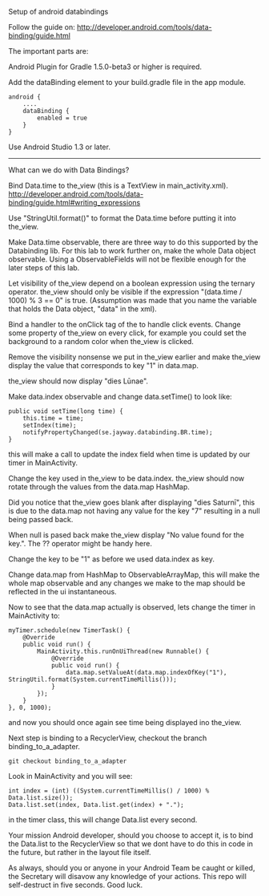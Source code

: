 Setup of android databindings

Follow the guide on:
http://developer.android.com/tools/data-binding/guide.html

The important parts are:

Android Plugin for Gradle 1.5.0-beta3 or higher is required.

Add the dataBinding element to your build.gradle file in the app module.
```
android {
    ....
    dataBinding {
        enabled = true
    }
}
```
Use Android Studio 1.3 or later.

----------------------------------

What can we do with Data Bindings?

Bind Data.time to the_view (this is a TextView in main_activity.xml).
http://developer.android.com/tools/data-binding/guide.html#writing_expressions

Use "StringUtil.format()" to format the Data.time before putting it into the_view.

Make Data.time observable, there are three way to do this supported by the Databinding lib. For this
lab to work further on, make the whole Data object observable. Using a ObservableFields will not be flexible
enough for the later steps of this lab.

Let visibility of the_view depend on a boolean expression using the ternary operator.
the_view should only be visible if the expression "(data.time / 1000) % 3 == 0" is true.
(Assumption was made that you name the variable that holds the Data object, "data" in the xml).

Bind a handler to the onClick tag of the to handle click events. Change some property of the_view
on every click, for example you could set the background to a random color when the_view is clicked.

Remove the visibility nonsense we put in the_view earlier and make the_view display the value that
corresponds to key "1" in data.map.

the_view should now display "dies Lūnae".

Make data.index observable and change data.setTime() to look like:
```
public void setTime(long time) {
    this.time = time;
    setIndex(time);
    notifyPropertyChanged(se.jayway.databinding.BR.time);
}
```
this will make a call to update the index field when time is updated by our timer in MainActivity.

Change the key used in the_view to be data.index. the_view should now rotate through the values
from the data.map HashMap.

Did you notice that the_view goes blank after displaying "dies Saturnī", this is due to the data.map
not having any value for the key "7" resulting in a null being passed back.

When null is pased back make the_view display "No value found for the key.".
The ?? operator might be handy here.

Change the key to be "1" as before we used data.index as key.

Change data.map from HashMap to ObservableArrayMap, this will make the whole map observable and any
changes we make to the map should be reflected in the ui instantaneous.

Now to see that the data.map actually is observed, lets change the timer in MainActivity to:
```
myTimer.schedule(new TimerTask() {
    @Override
    public void run() {
        MainActivity.this.runOnUiThread(new Runnable() {
            @Override
            public void run() {
                data.map.setValueAt(data.map.indexOfKey("1"), StringUtil.format(System.currentTimeMillis()));
            }
        });
    }
}, 0, 1000);
```
and now you should once again see time being displayed ino the_view.

Next step is binding to a RecyclerView, checkout the branch binding_to_a_adapter.
```
git checkout binding_to_a_adapter
```
Look in MainActivity and you will see:
```
int index = (int) ((System.currentTimeMillis() / 1000) % Data.list.size());
Data.list.set(index, Data.list.get(index) + ".");
```
in the timer class, this will change Data.list every second. 

Your mission Android developer, should you choose to accept it, is to bind the Data.list to the RecyclerView so that we dont have to do this in code in the future, but rather in the layout file itself.

As always, should you or anyone in your Android Team be caught or killed, the Secretary will disavow any knowledge of your actions. This repo will self-destruct in five seconds. Good luck.
